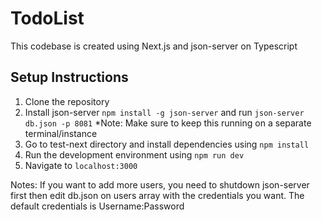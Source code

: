 # TodoList

This codebase is created using Next.js and json-server on Typescript

## Setup Instructions
 1. Clone the repository
 2. Install json-server ``` npm install -g json-server ``` and run ```json-server db.json -p 8081``` *Note: Make sure to keep this running on a separate terminal/instance
 3. Go to test-next directory and install dependencies using ``` npm install ```
 4. Run the development environment using ```npm run dev```
 5. Navigate to ```localhost:3000```
 
 Notes: If you want to add more users, you need to shutdown json-server first then edit db.json on users array with the credentials you want.
 The default credentials is Username:Password
 
  
